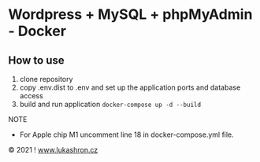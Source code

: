 # Wordpress + MySQL + phpMyAdmin - Docker

## How to use
1) clone repository
2) copy .env.dist to .env and set up the application ports and database access
3) build and run application `docker-compose up -d --build`

NOTE
- For Apple chip M1 uncomment line 18 in docker-compose.yml file.

&copy; 2021 ! www.lukashron.cz